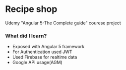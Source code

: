 # Recipe shop 
Udemy "Angular 5-The Complete guide" courese project

### What did I learn?
* Exposed with Angular 5 framework
* For Authentication used JWT
* Used Firebase for realtime data
* Google API usage(AGM)
